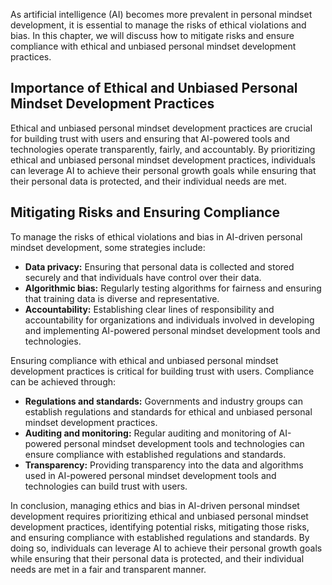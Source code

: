
As artificial intelligence (AI) becomes more prevalent in personal mindset development, it is essential to manage the risks of ethical violations and bias. In this chapter, we will discuss how to mitigate risks and ensure compliance with ethical and unbiased personal mindset development practices.

Importance of Ethical and Unbiased Personal Mindset Development Practices
-------------------------------------------------------------------------

Ethical and unbiased personal mindset development practices are crucial for building trust with users and ensuring that AI-powered tools and technologies operate transparently, fairly, and accountably. By prioritizing ethical and unbiased personal mindset development practices, individuals can leverage AI to achieve their personal growth goals while ensuring that their personal data is protected, and their individual needs are met.

Mitigating Risks and Ensuring Compliance
----------------------------------------

To manage the risks of ethical violations and bias in AI-driven personal mindset development, some strategies include:

* **Data privacy:** Ensuring that personal data is collected and stored securely and that individuals have control over their data.
* **Algorithmic bias:** Regularly testing algorithms for fairness and ensuring that training data is diverse and representative.
* **Accountability:** Establishing clear lines of responsibility and accountability for organizations and individuals involved in developing and implementing AI-powered personal mindset development tools and technologies.

Ensuring compliance with ethical and unbiased personal mindset development practices is critical for building trust with users. Compliance can be achieved through:

* **Regulations and standards:** Governments and industry groups can establish regulations and standards for ethical and unbiased personal mindset development practices.
* **Auditing and monitoring:** Regular auditing and monitoring of AI-powered personal mindset development tools and technologies can ensure compliance with established regulations and standards.
* **Transparency:** Providing transparency into the data and algorithms used in AI-powered personal mindset development tools and technologies can build trust with users.

In conclusion, managing ethics and bias in AI-driven personal mindset development requires prioritizing ethical and unbiased personal mindset development practices, identifying potential risks, mitigating those risks, and ensuring compliance with established regulations and standards. By doing so, individuals can leverage AI to achieve their personal growth goals while ensuring that their personal data is protected, and their individual needs are met in a fair and transparent manner.
